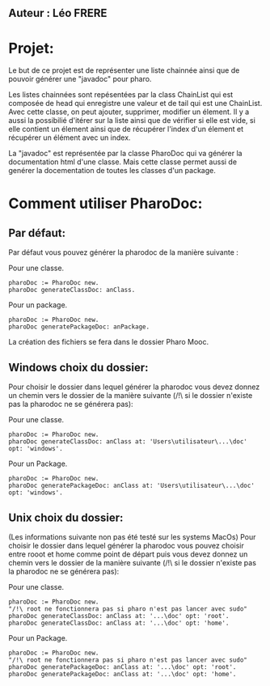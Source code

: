 ## Auteur : Léo FRERE

# Projet:

Le but de ce projet est de représenter une liste chainnée ainsi que de pouvoir générer une "javadoc" pour pharo.

Les listes chainnées sont repésentées par la class ChainList qui est composée de head qui enregistre une valeur et de tail qui est une ChainList. Avec cette classe, on peut ajouter, supprimer, modifier un élement. Il y a aussi la possibilié d'itérer sur la liste ainsi que de vérifier si elle est vide, si elle contient un élement ainsi que de récupérer l'index d'un élement et récupérer un élément avec un index.

La "javadoc" est représentée par la classe PharoDoc qui va générer la documentation html d'une classe. Mais cette classe permet aussi de genérer la docementation de toutes les classes d'un package.

# Comment utiliser PharoDoc:

## Par défaut:
Par défaut vous pouvez générer la pharodoc de la manière suivante :

Pour une classe.
```Pharo
pharoDoc := PharoDoc new.
pharoDoc generateClassDoc: anClass.
```

Pour un package.
```Pharo
pharoDoc := PharoDoc new.
pharoDoc generatePackageDoc: anPackage.
```

La création des fichiers se fera dans le dossier Pharo Mooc.

## Windows choix du dossier:
Pour choisir le dossier dans lequel générer la pharodoc vous devez donnez un chemin vers le dossier de la manière suivante (/!\ si le dossier n'existe pas la pharodoc ne se générera pas):

Pour une classe.
```Pharo
pharoDoc := PharoDoc new.
pharoDoc generateClassDoc: anClass at: 'Users\utilisateur\...\doc' opt: 'windows'.
```

Pour un Package.
```Pharo
pharoDoc := PharoDoc new.
pharoDoc generatePackageDoc: anClass at: 'Users\utilisateur\...\doc' opt: 'windows'.
```

## Unix choix du dossier:
(Les informations suivante non pas été testé sur les systems MacOs)
Pour choisir le dossier dans lequel générer la pharodoc vous pouvez choisir entre rooot et home  comme point de départ puis vous devez donnez un chemin vers le dossier de la manière suivante (/!\ si le dossier n'existe pas la pharodoc ne se générera pas):

Pour une classe.
```Pharo
pharoDoc := PharoDoc new.
"/!\ root ne fonctionnera pas si pharo n'est pas lancer avec sudo"
pharoDoc generateClassDoc: anClass at: '...\doc' opt: 'root'.
pharoDoc generateClassDoc: anClass at: '...\doc' opt: 'home'.
```

Pour un Package.
```Pharo
pharoDoc := PharoDoc new.
"/!\ root ne fonctionnera pas si pharo n'est pas lancer avec sudo"
pharoDoc generatePackageDoc: anClass at: '...\doc' opt: 'root'.
pharoDoc generatePackageDoc: anClass at: '...\doc' opt: 'home'.
```



